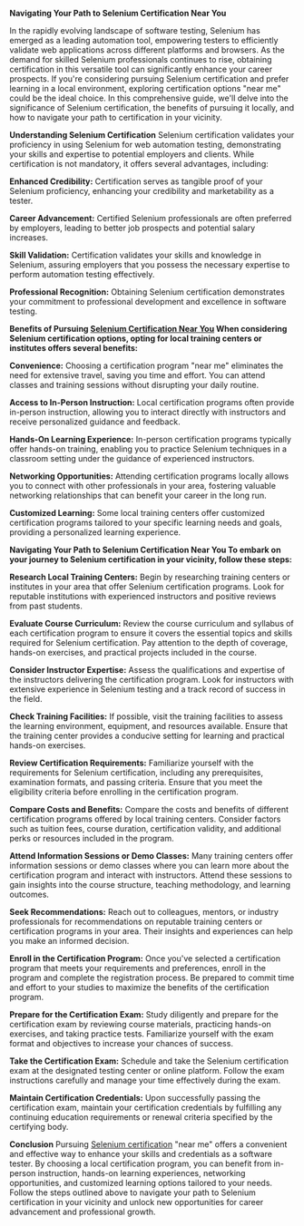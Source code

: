**Navigating Your Path to Selenium Certification Near You**

In the rapidly evolving landscape of software testing, Selenium has emerged as a leading automation tool, empowering testers to efficiently validate web applications across different platforms and browsers. As the demand for skilled Selenium professionals continues to rise, obtaining certification in this versatile tool can significantly enhance your career prospects. If you're considering pursuing Selenium certification and prefer learning in a local environment, exploring certification options "near me" could be the ideal choice. In this comprehensive guide, we'll delve into the significance of Selenium certification, the benefits of pursuing it locally, and how to navigate your path to certification in your vicinity.

**Understanding Selenium Certification**
Selenium certification validates your proficiency in using Selenium for web automation testing, demonstrating your skills and expertise to potential employers and clients. While certification is not mandatory, it offers several advantages, including:

**Enhanced Credibility:** Certification serves as tangible proof of your Selenium proficiency, enhancing your credibility and marketability as a tester.

**Career Advancement:** Certified Selenium professionals are often preferred by employers, leading to better job prospects and potential salary increases.

**Skill Validation:** Certification validates your skills and knowledge in Selenium, assuring employers that you possess the necessary expertise to perform automation testing effectively.

**Professional Recognition:** Obtaining Selenium certification demonstrates your commitment to professional development and excellence in software testing.

**Benefits of Pursuing <a href="https://www.h2kinfosys.com/courses/selenium-webdriver-junit-training-course/">Selenium Certification Near You</a>
When considering Selenium certification options, opting for local training centers or institutes offers several benefits:**

**Convenience:** Choosing a certification program "near me" eliminates the need for extensive travel, saving you time and effort. You can attend classes and training sessions without disrupting your daily routine.

**Access to In-Person Instruction:** Local certification programs often provide in-person instruction, allowing you to interact directly with instructors and receive personalized guidance and feedback.

**Hands-On Learning Experience:** In-person certification programs typically offer hands-on training, enabling you to practice Selenium techniques in a classroom setting under the guidance of experienced instructors.

**Networking Opportunities:** Attending certification programs locally allows you to connect with other professionals in your area, fostering valuable networking relationships that can benefit your career in the long run.

**Customized Learning:** Some local training centers offer customized certification programs tailored to your specific learning needs and goals, providing a personalized learning experience.

**Navigating Your Path to Selenium Certification Near You
To embark on your journey to Selenium certification in your vicinity, follow these steps:**

**Research Local Training Centers:** Begin by researching training centers or institutes in your area that offer Selenium certification programs. Look for reputable institutions with experienced instructors and positive reviews from past students.

**Evaluate Course Curriculum:** Review the course curriculum and syllabus of each certification program to ensure it covers the essential topics and skills required for Selenium certification. Pay attention to the depth of coverage, hands-on exercises, and practical projects included in the course.

**Consider Instructor Expertise:** Assess the qualifications and expertise of the instructors delivering the certification program. Look for instructors with extensive experience in Selenium testing and a track record of success in the field.

**Check Training Facilities:** If possible, visit the training facilities to assess the learning environment, equipment, and resources available. Ensure that the training center provides a conducive setting for learning and practical hands-on exercises.

**Review Certification Requirements:** Familiarize yourself with the requirements for Selenium certification, including any prerequisites, examination formats, and passing criteria. Ensure that you meet the eligibility criteria before enrolling in the certification program.

**Compare Costs and Benefits:** Compare the costs and benefits of different certification programs offered by local training centers. Consider factors such as tuition fees, course duration, certification validity, and additional perks or resources included in the program.

**Attend Information Sessions or Demo Classes:** Many training centers offer information sessions or demo classes where you can learn more about the certification program and interact with instructors. Attend these sessions to gain insights into the course structure, teaching methodology, and learning outcomes.

**Seek Recommendations:** Reach out to colleagues, mentors, or industry professionals for recommendations on reputable training centers or certification programs in your area. Their insights and experiences can help you make an informed decision.

**Enroll in the Certification Program:** Once you've selected a certification program that meets your requirements and preferences, enroll in the program and complete the registration process. Be prepared to commit time and effort to your studies to maximize the benefits of the certification program.

**Prepare for the Certification Exam:** Study diligently and prepare for the certification exam by reviewing course materials, practicing hands-on exercises, and taking practice tests. Familiarize yourself with the exam format and objectives to increase your chances of success.

**Take the Certification Exam:** Schedule and take the Selenium certification exam at the designated testing center or online platform. Follow the exam instructions carefully and manage your time effectively during the exam.

**Maintain Certification Credentials:** Upon successfully passing the certification exam, maintain your certification credentials by fulfilling any continuing education requirements or renewal criteria specified by the certifying body.

**Conclusion**
Pursuing <a href="https://www.h2kinfosys.com/courses/selenium-webdriver-junit-training-course/">Selenium certification</a> "near me" offers a convenient and effective way to enhance your skills and credentials as a software tester. By choosing a local certification program, you can benefit from in-person instruction, hands-on learning experiences, networking opportunities, and customized learning options tailored to your needs. Follow the steps outlined above to navigate your path to Selenium certification in your vicinity and unlock new opportunities for career advancement and professional growth.
